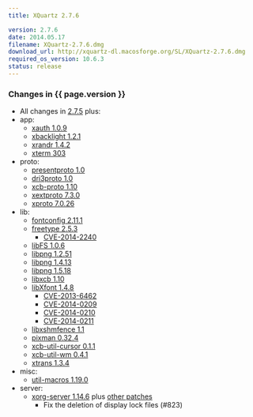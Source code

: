 ```yaml
---
title: XQuartz 2.7.6

version: 2.7.6
date: 2014.05.17
filename: XQuartz-2.7.6.dmg
download_url: http://xquartz-dl.macosforge.org/SL/XQuartz-2.7.6.dmg
required_os_version: 10.6.3
status: release
---
```


### Changes in {{ page.version }} ###
  * All changes in [2.7.5](XQuartz-2.7.5.html) plus:
  * app:
    * [xauth 1.0.9](http://lists.x.org/archives/xorg-announce/2014-April/002414.html)
    * [xbacklight 1.2.1](http://lists.freedesktop.org/archives/xorg/2013-October/056073.html)
    * [xrandr 1.4.2](http://lists.x.org/archives/xorg-announce/2014-March/002412.html)
    * [xterm 303](http://lists.x.org/archives/xorg/2014-March/056429.html)
  * proto:
    * [presentproto 1.0](http://lists.x.org/archives/xorg-announce/2013-November/002348.html)
    * [dri3proto 1.0](http://lists.x.org/archives/xorg-announce/2013-November/002349.html)
    * [xcb-proto 1.10](http://lists.x.org/archives/xorg-announce/2013-December/002382.html)
    * [xextproto 7.3.0](http://lists.x.org/archives/xorg-announce/2013-December/002385.html)
    * [xproto 7.0.26](http://lists.x.org/archives/xorg-announce/2014-April/002417.html)
  * lib:
    * [fontconfig 2.11.1](http://lists.freedesktop.org/archives/fontconfig/2014-March/005167.html)
    * [freetype 2.5.3](http://sourceforge.net/projects/freetype/files/freetype2/2.5.3)
      * [CVE-2014-2240](http://cve.mitre.org/cgi-bin/cvename.cgi?name=CVE-2014-2240)
    * [libFS 1.0.6](http://lists.x.org/archives/xorg-announce/2014-March/002405.html)
    * [libpng 1.2.51](http://sourceforge.net/p/png-mng/mailman/message/31940976)
    * [libpng 1.4.13](http://sourceforge.net/p/png-mng/mailman/message/31940976)
    * [libpng 1.5.18](http://sourceforge.net/p/png-mng/mailman/message/31940976)
    * [libxcb 1.10](http://lists.x.org/archives/xorg-announce/2013-December/002383.html)
    * [libXfont 1.4.8](http://lists.x.org/archives/xorg-announce/2014-May/002432.html)
      * [CVE-2013-6462](http://cve.mitre.org/cgi-bin/cvename.cgi?name=CVE-2013-6462)
      * [CVE-2014-0209](http://cve.mitre.org/cgi-bin/cvename.cgi?name=CVE-2014-0209)
      * [CVE-2014-0210](http://cve.mitre.org/cgi-bin/cvename.cgi?name=CVE-2014-0210)
      * [CVE-2014-0211](http://cve.mitre.org/cgi-bin/cvename.cgi?name=CVE-2014-0211)
    * [libxshmfence 1.1](http://lists.x.org/archives/xorg-announce/2013-November/002373.html)
    * [pixman 0.32.4](http://lists.x.org/archives/xorg-announce/2013-November/002368.html)
    * [xcb-util-cursor 0.1.1](http://lists.x.org/archives/xorg-announce/2013-November/002363.html)
    * [xcb-util-wm 0.4.1](http://lists.x.org/archives/xorg-announce/2014-February/002401.html)
    * [xtrans 1.3.4](http://lists.x.org/archives/xorg-announce/2014-March/002413.html)
  * misc:
    * [util-macros 1.19.0](http://lists.x.org/archives/xorg-announce/2014-March/002411.html)
  * server:
    * [xorg-server 1.14.6](http://lists.x.org/archives/xorg-announce/2014-April/002418.html) plus [other patches](https://github.com/XQuartz/xorg-server/commits/XQuartz-2.7.6)
      * Fix the deletion of display lock files (#823)
